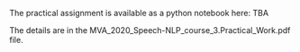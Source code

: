 The practical assignment is available as a python notebook here: TBA

The details are in the MVA_2020_Speech-NLP_course_3.Practical_Work.pdf file.
